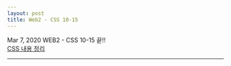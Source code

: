 ```yaml
---
layout: post
title: Web2 - CSS 10-15
---
```


Mar 7, 2020     WEB2 - CSS 10-15 끝!!  
[CSS 내용 정리](https://eunzihong.github.io/html-css/css_grid.html)

----

